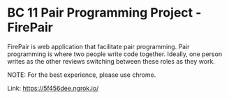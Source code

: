 # BC 11 Pair Programming Project - FirePair

FirePair is web application that facilitate pair programming. Pair programming is where two people write code together. Ideally, one person writes as the other reviews switching between these roles as they work.

NOTE: For the best experience, please use chrome. 

Link: https://5f456dee.ngrok.io/
